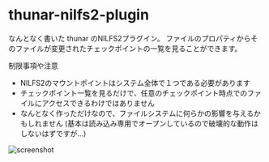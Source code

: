 thunar-nilfs2-plugin
====================

なんとなく書いた thunar のNILFS2プラグイン。
ファイルのプロパティからそのファイルが変更されたチェックポイントの一覧を見ることができます。

制限事項や注意
 * NILFS2のマウントポイントはシステム全体で１つである必要があります
 * チェックポイント一覧を見るだけで、任意のチェックポイント時点でのファイルにアクセスできるわけではありません
 * なんとなく作っただけなので、ファイルシステムに何らかの影響を与えるかもしれません
   (基本は読み込み専用でオープンしているので破壊的な動作はしないはずですが...)

![screenshot](https://oikw.org/images/thunar-nilfs2-plugin-ss0.png)
